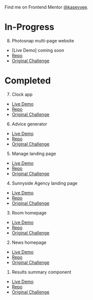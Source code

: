 Find me on Frontend Mentor [@kaseyvee](https://www.frontendmentor.io/profile/kaseyvee).

# In-Progress

8. Photosnap multi-page website
- [Live Demo] coming soon
- [Repo](https://github.com/kaseyvee/photosnap)
- [Original Challenge](https://www.frontendmentor.io/challenges/photosnap-multipage-website-nMDSrNmNW)

# Completed

7. Clock app
- [Live Demo](https://kaseyvee.github.io/clock-app/)
- [Repo](https://github.com/kaseyvee/clock-app)
- [Original Challenge](https://www.frontendmentor.io/challenges/clock-app-LMFaxFwrM)

6. Advice generator
- [Live Demo](https://kaseyvee.github.io/advice-generator/)
- [Repo](https://github.com/kaseyvee/advice-generator)
- [Original Challenge](https://www.frontendmentor.io/challenges/advice-generator-app-QdUG-13db)

5. Manage landing page
- [Live Demo](https://kaseyvee.github.io/manage-landing/)
- [Repo](https://github.com/kaseyvee/manage-landing)
- [Original Challenge](https://www.frontendmentor.io/challenges/manage-landing-page-SLXqC6P5)

4. Sunnyside Agency landing page
- [Live Demo](https://kaseyvee.github.io/sunnyside-landing/)
- [Repo](https://github.com/kaseyvee/sunnyside-landing)
- [Original Challenge](https://www.frontendmentor.io/challenges/sunnyside-agency-landing-page-7yVs3B6ef)

3. Room homepage
- [Live Demo](https://kaseyvee.github.io/room-homepage/)
- [Repo](https://github.com/kaseyvee/room-homepage-css-practice)
- [Original Challenge](https://www.frontendmentor.io/challenges/room-homepage-BtdBY_ENq/hub)

2. News homepage
- [Live Demo](https://kaseyvee.github.io/news-homepage-css-practice/)
- [Repo](https://github.com/kaseyvee/news-homepage-css-practice)
- [Original Challenge](https://www.frontendmentor.io/challenges/news-homepage-H6SWTa1MFl/hub)

1. Results summary component
- [Live Demo](https://kaseyvee.github.io/results-summary-css-practice/)
- [Repo](https://github.com/kaseyvee/results-summary-css-practice)
- [Original Challenge](https://www.frontendmentor.io/challenges/results-summary-component-CE_K6s0maV)
